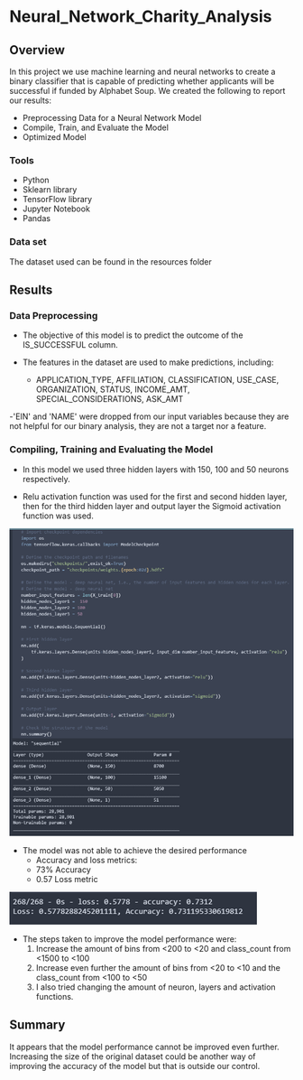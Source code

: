 # Neural_Network_Charity_Analysis

## Overview 
In this project we use machine learning and neural networks to create a binary classifier that is capable of predicting whether applicants will be successful if funded by Alphabet Soup. We created the following to report our results: 

- Preprocessing Data for a Neural Network Model
- Compile, Train, and Evaluate the Model
- Optimized Model

### Tools
- Python
- Sklearn library
- TensorFlow library
- Jupyter Notebook
- Pandas

### Data set
The dataset used can be found in the resources folder

## Results
### Data Preprocessing
- The objective of this model is to predict the outcome of the IS_SUCCESSFUL column. 

- The features in the dataset are used to make predictions, including: 
  - APPLICATION_TYPE, AFFILIATION, CLASSIFICATION, USE_CASE, ORGANIZATION, STATUS, INCOME_AMT, SPECIAL_CONSIDERATIONS, ASK_AMT

-'EIN' and 'NAME' were dropped from our input variables because they are not helpful for our binary analysis, they are not a target nor a feature.

### Compiling, Training and Evaluating the Model
- In this model we used three hidden layers with 150, 100 and 50 neurons respectively.

- Relu activation function was used for the first and second hidden layer, then for the third hidden layer and output layer the Sigmoid activation function was used.

![](/Resources/screenshots/img1.png)

- The model was not able to achieve the desired performance
  - Accuracy and loss metrics:
  - 73% Accuracy
  - 0.57 Loss metric


![](/Resources/screenshots/img2.png)

- The steps taken to improve the model performance were:
  1. Increase the amount of bins from <200 to <20 and class_count from <1500 to <100
  2. Increase even further the amount of bins from <20 to <10 and the class_count from <100 to <50
  3. I also tried changing the amount of neuron, layers and activation functions.

## Summary 
It appears that the model performance cannot be improved even further. Increasing the size of the original dataset could be another way of improving the accuracy of the model but that is outside our control. 
